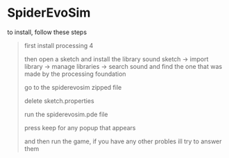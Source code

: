 # SpiderEvoSim
to install, follow these steps

> first install processing 4
>
>then open a sketch and install the library sound
sketch -> import library -> manage libraries -> search sound and find the one that was made by the processing foundation
>
>go to the spiderevosim zipped file
>
>delete sketch.properties
>
>run the spiderevosim.pde file
>
>press keep for any popup that appears
>
>and then run the game, if you have any other probles ill try to answer them
>
